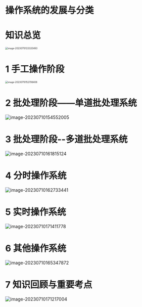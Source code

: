 # 操作系统的发展与分类



# 知识总览

<img src="https://cvp.oss-cn-shanghai.aliyuncs.com/picgo/202307101233680.png" alt="image-20230710123320493" style="zoom: 50%;" />



# 1 手工操作阶段

<img src="https://cvp.oss-cn-shanghai.aliyuncs.com/picgo/202307101527584.png" alt="image-20230710152706408" style="zoom:50%;" />



# 2 批处理阶段——单道批处理系统

![image-20230710154552005](https://cvp.oss-cn-shanghai.aliyuncs.com/picgo/202307101545130.png)



# 3 批处理阶段--多道批处理系统

![image-20230710161815124](https://cvp.oss-cn-shanghai.aliyuncs.com/picgo/202307101618349.png)



# 4 分时操作系统

![image-20230710162733441](https://cvp.oss-cn-shanghai.aliyuncs.com/picgo/202307101627689.png)



# 5 实时操作系统

<img src="https://cvp.oss-cn-shanghai.aliyuncs.com/picgo/202307101714857.png" alt="image-20230710171411778"  />



# 6 其他操作系统

![image-20230710165347872](https://cvp.oss-cn-shanghai.aliyuncs.com/picgo/202307101653968.png)



# 7 知识回顾与重要考点

![image-20230710171217004](https://cvp.oss-cn-shanghai.aliyuncs.com/picgo/202307101712115.png)